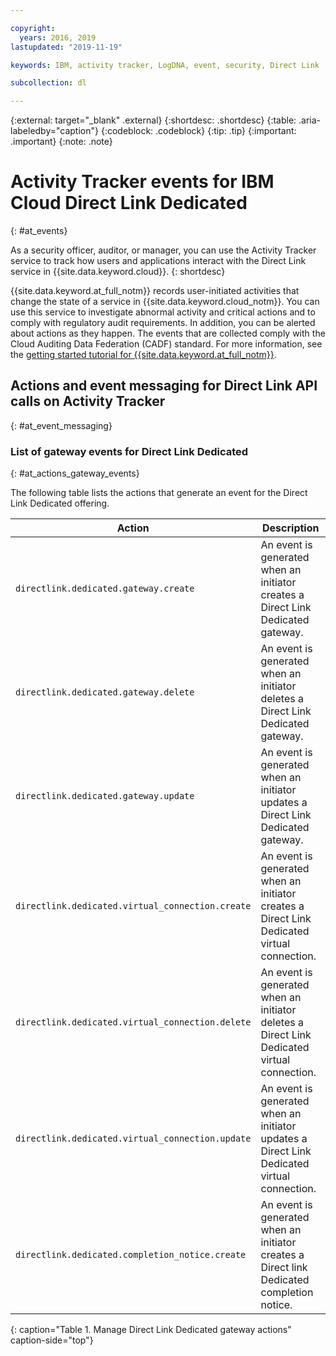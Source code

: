 ```yaml
---

copyright:
  years: 2016, 2019
lastupdated: "2019-11-19"

keywords: IBM, activity tracker, LogDNA, event, security, Direct Link

subcollection: dl

---
```


{:external: target="_blank" .external}
{:shortdesc: .shortdesc}
{:table: .aria-labeledby="caption"}
{:codeblock: .codeblock}
{:tip: .tip}
{:important: .important}
{:note: .note}

# Activity Tracker events for IBM Cloud Direct Link Dedicated
{: #at_events}

As a security officer, auditor, or manager, you can use the Activity Tracker service to track how users and applications interact with the Direct Link service in {{site.data.keyword.cloud}}.
{: shortdesc}

{{site.data.keyword.at_full_notm}} records user-initiated activities that change the state of a service in {{site.data.keyword.cloud_notm}}. You can use this service to investigate abnormal activity and critical actions and to comply with regulatory audit requirements. In addition, you can be alerted about actions as they happen. The events that are collected comply with the Cloud Auditing Data Federation (CADF) standard. For more information, see the [getting started tutorial for {{site.data.keyword.at_full_notm}}](/docs/services/Activity-Tracker-with-LogDNA?topic=logdnaat-getting-started#getting-started).

## Actions and event messaging for Direct Link API calls on Activity Tracker
{: #at_event_messaging}

### List of gateway events for Direct Link Dedicated
{: #at_actions_gateway_events}

The following table lists the actions that generate an event for the Direct Link Dedicated offering.


| Action                      | Description |
|-----------------------------|---------|
| `directlink.dedicated.gateway.create`   | An event is generated when an initiator creates a Direct Link Dedicated gateway. |
| `directlink.dedicated.gateway.delete`     | An event is generated when an initiator deletes a Direct Link Dedicated gateway. |
| `directlink.dedicated.gateway.update`   | An event is generated when an initiator updates a Direct Link Dedicated gateway. |
| `directlink.dedicated.virtual_connection.create`   | An event is generated when an initiator creates a Direct Link Dedicated virtual connection. |
| `directlink.dedicated.virtual_connection.delete`     | An event is generated when an initiator deletes a Direct Link Dedicated virtual connection. |
| `directlink.dedicated.virtual_connection.update`  | An event is generated when an initiator updates a Direct Link Dedicated virtual connection. |
| `directlink.dedicated.completion_notice.create`    | An event is generated when an initiator creates a Direct link Dedicated completion notice. |
{: caption="Table 1. Manage Direct Link Dedicated gateway actions" caption-side="top"}
